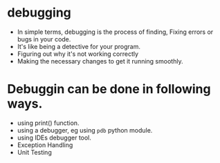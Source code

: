 # debugging

- In simple terms, debugging is the process of finding, Fixing errors or bugs in your code.
- It's like being a detective for your program.
- Figuring out why it's not working correctly
- Making the necessary changes to get it running smoothly.

# Debuggin can be done in following ways.

- using print() function.
- using a debugger, eg using `pdb` python module.
- using IDEs debugger tool.
- Exception Handling
- Unit Testing
